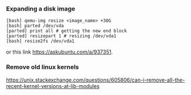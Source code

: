 ### Expanding a disk image

```
[bash] qemu-img resize <image_name> +30G
[bash] parted /dev/vda
[parted] print all # getting the new end block
[parted] resizepart 1 # resizing /dev/vda1
[bash] resize2fs /dev/vda1
```

or this link https://askubuntu.com/a/937351.

### Remove old linux kernels

https://unix.stackexchange.com/questions/605806/can-i-remove-all-the-recent-kernel-versions-at-lib-modules
